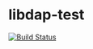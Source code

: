 # libdap-test

[![Build Status](https://travis-ci.com/kelvinblockchain/libdap-test.svg?branch=master)](https://travis-ci.com/kelvinblockchain/libdap-test)
